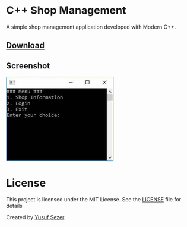 # C++ Shop Management

A simple shop management application developed with Modern C++.

## [Download](https://github.com/yusufsefasezer/cpp-shop-management/archive/master.zip)

## Screenshot
![Windows](screenshot/windows.jpg)

# License
This project is licensed under the MIT License. See the [LICENSE](LICENSE) file for details

Created by [Yusuf Sezer](https://www.yusufsezer.com)
